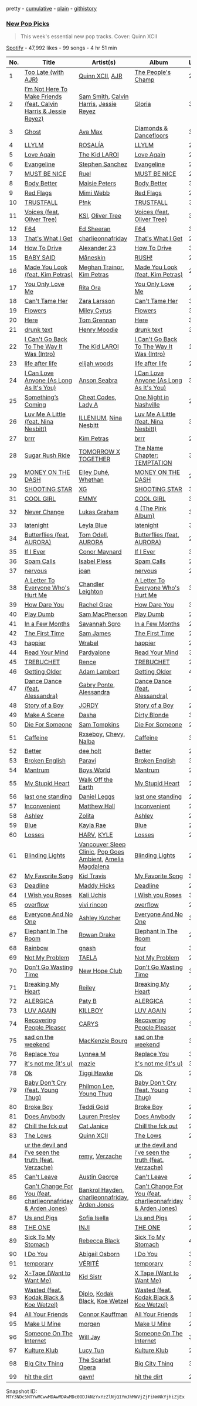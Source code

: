 pretty - [cumulative](/playlists/cumulative/37i9dQZF1DX11otjJ7crqp.md) - [plain](/playlists/plain/37i9dQZF1DX11otjJ7crqp) - [githistory](https://github.githistory.xyz/mackorone/spotify-playlist-archive/blob/main/playlists/plain/37i9dQZF1DX11otjJ7crqp)

### [New Pop Picks](https://open.spotify.com/playlist/37i9dQZF1DX11otjJ7crqp)

> This week's essential new pop tracks\. Cover: Quinn XCII

[Spotify](https://open.spotify.com/user/spotify) - 47,992 likes - 99 songs - 4 hr 51 min

| No. | Title | Artist(s) | Album | Length |
|---|---|---|---|---|
| 1 | [Too Late \(with AJR\)](https://open.spotify.com/track/1FNpMhXQtpIfN0BXwEvIWS) | [Quinn XCII](https://open.spotify.com/artist/3ApUX1o6oSz321MMECyIYd), [AJR](https://open.spotify.com/artist/6s22t5Y3prQHyaHWUN1R1C) | [The People's Champ](https://open.spotify.com/album/3plm9depNQ4MWerYdN0vaq) | 2:55 |
| 2 | [I’m Not Here To Make Friends \(feat\. Calvin Harris & Jessie Reyez\)](https://open.spotify.com/track/3i0FkJYlU4MFfYkjFHXXAM) | [Sam Smith](https://open.spotify.com/artist/2wY79sveU1sp5g7SokKOiI), [Calvin Harris](https://open.spotify.com/artist/7CajNmpbOovFoOoasH2HaY), [Jessie Reyez](https://open.spotify.com/artist/3KedxarmBCyFBevnqQHy3P) | [Gloria](https://open.spotify.com/album/3Uq1jNGnD412ZvCb6j2DKV) | 3:49 |
| 3 | [Ghost](https://open.spotify.com/track/7LbhIjYNfCguxjAw43Mkff) | [Ava Max](https://open.spotify.com/artist/4npEfmQ6YuiwW1GpUmaq3F) | [Diamonds & Dancefloors](https://open.spotify.com/album/5NgQit6EhPnx84bxgVVDRQ) | 3:01 |
| 4 | [LLYLM](https://open.spotify.com/track/2SiAcexM2p1yX6joESbehd) | [ROSALÍA](https://open.spotify.com/artist/7ltDVBr6mKbRvohxheJ9h1) | [LLYLM](https://open.spotify.com/album/44mKxp7RB6x5O19VWqEXEm) | 2:54 |
| 5 | [Love Again](https://open.spotify.com/track/4sx6NRwL6Ol3V6m9exwGlQ) | [The Kid LAROI](https://open.spotify.com/artist/2tIP7SsRs7vjIcLrU85W8J) | [Love Again](https://open.spotify.com/album/3z53jSP5i9bCPVOu3PARM8) | 2:26 |
| 6 | [Evangeline](https://open.spotify.com/track/3lGPy4laQ3s4lT1pRXKmFC) | [Stephen Sanchez](https://open.spotify.com/artist/5XKFrudbV4IiuE5WuTPRmT) | [Evangeline](https://open.spotify.com/album/7JfCmXc5Fo8GkFdWjqSexN) | 2:57 |
| 7 | [MUST BE NICE](https://open.spotify.com/track/7FGDL2pk8qcJDAvn4BF3Al) | [Ruel](https://open.spotify.com/artist/5xkAtLTf309LAGZTbvULBn) | [MUST BE NICE](https://open.spotify.com/album/3Pb9pa9lDVmmxdP8nvKP7c) | 2:55 |
| 8 | [Body Better](https://open.spotify.com/track/6pn5dBDetgg4rojbzIxH7v) | [Maisie Peters](https://open.spotify.com/artist/2RVvqRBon9NgaGXKfywDSs) | [Body Better](https://open.spotify.com/album/1M3Zej93KusKy0Ty1IBVQI) | 3:09 |
| 9 | [Red Flags](https://open.spotify.com/track/2r7BOWS3bEYjEUbLiH8kVM) | [Mimi Webb](https://open.spotify.com/artist/3GxKJzJK4LpsYGXQrw77wz) | [Red Flags](https://open.spotify.com/album/3NMyirgSjJz5O7dkrMLRpa) | 2:21 |
| 10 | [TRUSTFALL](https://open.spotify.com/track/4FWbsd91QSvgr1dSWwW51e) | [P!nk](https://open.spotify.com/artist/1KCSPY1glIKqW2TotWuXOR) | [TRUSTFALL](https://open.spotify.com/album/0JlRRM2KKOzLKzgn9etoXt) | 3:57 |
| 11 | [Voices \(feat\. Oliver Tree\)](https://open.spotify.com/track/2LWJ0zNei0z2WjHHwSNUkx) | [KSI](https://open.spotify.com/artist/1nzgtKYFckznkcVMR3Gg4z), [Oliver Tree](https://open.spotify.com/artist/6TLwD7HPWuiOzvXEa3oCNe) | [Voices \(feat\. Oliver Tree\)](https://open.spotify.com/album/3oFZmnzIemQRpB0JOLzXRe) | 3:08 |
| 12 | [F64](https://open.spotify.com/track/5DFi6D7SrYHRIgZbY5MqqE) | [Ed Sheeran](https://open.spotify.com/artist/6eUKZXaKkcviH0Ku9w2n3V) | [F64](https://open.spotify.com/album/5SNPs8Oz8Nmhv0MA6YnJpE) | 3:24 |
| 13 | [That's What I Get](https://open.spotify.com/track/1JXoYzZXVW7H829mHfiWRm) | [charlieonnafriday](https://open.spotify.com/artist/1hmTCch4tWOJmdqkf8nSRA) | [That's What I Get](https://open.spotify.com/album/2ot1e7ExW9qF6G82rIJc1f) | 2:30 |
| 14 | [How To Drive](https://open.spotify.com/track/4memBjRe8ZXDJha8grYdRm) | [Alexander 23](https://open.spotify.com/artist/6sFHvCyqklnJpXC9Nh1aag) | [How To Drive](https://open.spotify.com/album/6ztNIufAkZjQ7aadvJdTN0) | 3:39 |
| 15 | [BABY SAID](https://open.spotify.com/track/2KReCz1L5XkGIBhDncQ5VZ) | [Måneskin](https://open.spotify.com/artist/0lAWpj5szCSwM4rUMHYmrr) | [RUSH!](https://open.spotify.com/album/2KUaR4K36tSliwAoUA1gcs) | 2:44 |
| 16 | [Made You Look \(feat\. Kim Petras\)](https://open.spotify.com/track/3EdDaqA9IkOwD8rcRyK60b) | [Meghan Trainor](https://open.spotify.com/artist/6JL8zeS1NmiOftqZTRgdTz), [Kim Petras](https://open.spotify.com/artist/3Xt3RrJMFv5SZkCfUE8C1J) | [Made You Look \(feat\. Kim Petras\)](https://open.spotify.com/album/41NpvqeMM2xxTI7GQZskg7) | 2:27 |
| 17 | [You Only Love Me](https://open.spotify.com/track/5FHPvs8RxWBQXP2Rq9I2B2) | [Rita Ora](https://open.spotify.com/artist/5CCwRZC6euC8Odo6y9X8jr) | [You Only Love Me](https://open.spotify.com/album/5Vqzr0g0cyJES3rIs4IkTq) | 2:28 |
| 18 | [Can't Tame Her](https://open.spotify.com/track/4vOoQh9MhS9pyrbvc8LyMz) | [Zara Larsson](https://open.spotify.com/artist/1Xylc3o4UrD53lo9CvFvVg) | [Can't Tame Her](https://open.spotify.com/album/7ytOBcbbFsYDHojnMP5Gs7) | 3:16 |
| 19 | [Flowers](https://open.spotify.com/track/0yLdNVWF3Srea0uzk55zFn) | [Miley Cyrus](https://open.spotify.com/artist/5YGY8feqx7naU7z4HrwZM6) | [Flowers](https://open.spotify.com/album/7I0tjwFtxUwBC1vgyeMAax) | 3:20 |
| 20 | [Here](https://open.spotify.com/track/5yuGEEvvqMHvoLIxEFnaDT) | [Tom Grennan](https://open.spotify.com/artist/5SHxzwjek1Pipl1Yk11UHv) | [Here](https://open.spotify.com/album/4BAFltaVZww9WWkkBROskZ) | 3:15 |
| 21 | [drunk text](https://open.spotify.com/track/0KpWiHVmIFDTvai20likX4) | [Henry Moodie](https://open.spotify.com/artist/7hr9W3IjXcm3UlLY7guLk5) | [drunk text](https://open.spotify.com/album/0lcfkucXPJH7zGSHbUXUjZ) | 3:07 |
| 22 | [I Can't Go Back To The Way It Was \(Intro\)](https://open.spotify.com/track/4gpfihcTO7NKPFsn3Vl4fq) | [The Kid LAROI](https://open.spotify.com/artist/2tIP7SsRs7vjIcLrU85W8J) | [I Can't Go Back To The Way It Was \(Intro\)](https://open.spotify.com/album/0oU6UlaM28lOTkWJFz5kmB) | 1:35 |
| 23 | [life after life](https://open.spotify.com/track/6KkSvREHsN9bFe1zrH3jVB) | [elijah woods](https://open.spotify.com/artist/3IR6DvP0x2a6oUSist9UMu) | [life after life](https://open.spotify.com/album/3bqjD4b2hNJb5d7fP1kFBy) | 2:27 |
| 24 | [I Can Love Anyone \(As Long As It's You\)](https://open.spotify.com/track/16TVnHHANCCcDN7673V7tC) | [Anson Seabra](https://open.spotify.com/artist/2jHp7gQArCQrlMvdrIVFCg) | [I Can Love Anyone \(As Long As It's You\)](https://open.spotify.com/album/3e6UcgzWDEJRC38lJ8Zj7o) | 3:22 |
| 25 | [Something’s Coming](https://open.spotify.com/track/4F17nB9GKTSPfocx9D7jHx) | [Cheat Codes](https://open.spotify.com/artist/7DMveApC7UnC2NPfPvlHSU), [Lady A](https://open.spotify.com/artist/32WkQRZEVKSzVAAYqukAEA) | [One Night in Nashville](https://open.spotify.com/album/2xBdaZLyGFkEgyScXSwZep) | 2:53 |
| 26 | [Luv Me A Little \(feat\. Nina Nesbitt\)](https://open.spotify.com/track/1SFA5zEVOsLhEg7ynbvQFT) | [ILLENIUM](https://open.spotify.com/artist/45eNHdiiabvmbp4erw26rg), [Nina Nesbitt](https://open.spotify.com/artist/7AzjETXRUKNRSJHMW9GIqd) | [Luv Me A Little \(feat\. Nina Nesbitt\)](https://open.spotify.com/album/7rZOkDS1qDISQN3kValLId) | 3:44 |
| 27 | [brrr](https://open.spotify.com/track/7AZzCQ6S8HXLFBXsqH2HWE) | [Kim Petras](https://open.spotify.com/artist/3Xt3RrJMFv5SZkCfUE8C1J) | [brrr](https://open.spotify.com/album/11OeiSfjvduwX8JHQSgxcQ) | 2:32 |
| 28 | [Sugar Rush Ride](https://open.spotify.com/track/0rhI6gvOeCKA502RdJAbfs) | [TOMORROW X TOGETHER](https://open.spotify.com/artist/0ghlgldX5Dd6720Q3qFyQB) | [The Name Chapter: TEMPTATION](https://open.spotify.com/album/7gkb4MxKe9rnoR3wxbJXJg) | 3:06 |
| 29 | [MONEY ON THE DASH](https://open.spotify.com/track/1p0jBDjxORjYNJyAphBRpE) | [Elley Duhé](https://open.spotify.com/artist/67MNhiAICFY6Pwc2YxCO0K), [Whethan](https://open.spotify.com/artist/0vqJkZ0RpLZixt3lTmD8vP) | [MONEY ON THE DASH](https://open.spotify.com/album/1nlaLDMPSzXL8G5LPBDhwd) | 2:25 |
| 30 | [SHOOTING STAR](https://open.spotify.com/track/3IelG5zYpWWCZIH4cqWlPV) | [XG](https://open.spotify.com/artist/0LOK81e9H5lr61HlGGHqwA) | [SHOOTING STAR](https://open.spotify.com/album/1Gi6ij4Jxc4qE35i3I0gqS) | 3:23 |
| 31 | [COOL GIRL](https://open.spotify.com/track/4nGwHW4GNyU3hNR76CkuN3) | [EMMY](https://open.spotify.com/artist/4WlpNQOzYe0itGsK5w1u8M) | [COOL GIRL](https://open.spotify.com/album/1ynGJfuaPy0yrr58YeF1y4) | 3:00 |
| 32 | [Never Change](https://open.spotify.com/track/4DBYy2nBww42YBH13NRquK) | [Lukas Graham](https://open.spotify.com/artist/25u4wHJWxCA9vO0CzxAbK7) | [4 \(The Pink Album\)](https://open.spotify.com/album/22r4tcO40GeOVicXUS2D9s) | 3:20 |
| 33 | [latenight](https://open.spotify.com/track/1a5JGx5dbSPHC4jqNtcqiX) | [Leyla Blue](https://open.spotify.com/artist/6HpIVA13SPof8sYuXRUfxj) | [latenight](https://open.spotify.com/album/5mo7fGpUrPSUt424yuPJdO) | 3:01 |
| 34 | [Butterflies \(feat\. AURORA\)](https://open.spotify.com/track/1dWUBCoztAMZcqec1CAE6z) | [Tom Odell](https://open.spotify.com/artist/2txHhyCwHjUEpJjWrEyqyX), [AURORA](https://open.spotify.com/artist/1WgXqy2Dd70QQOU7Ay074N) | [Butterflies \(feat\. AURORA\)](https://open.spotify.com/album/3399XMtHgSm7F0DClLiSsU) | 2:10 |
| 35 | [If I Ever](https://open.spotify.com/track/7bRz4TuVPUqb97BFcLPCqM) | [Conor Maynard](https://open.spotify.com/artist/6mU8ucezzms5I2kNH6HNlu) | [If I Ever](https://open.spotify.com/album/49fKC1zz6nq1MPkGIVDgTv) | 3:14 |
| 36 | [Spam Calls](https://open.spotify.com/track/34jEr8NupQF9PVS31Tyfff) | [Isabel Pless](https://open.spotify.com/artist/4lOW9vOCRgeh8peyg1mw1b) | [Spam Calls](https://open.spotify.com/album/4T7PakYjXie0JjTC6JqfSh) | 2:59 |
| 37 | [nervous](https://open.spotify.com/track/7gacDtNNBGmV4D1ZzjSsHJ) | [joan](https://open.spotify.com/artist/3HXLY1sNXIxHfulrjPiRf5) | [nervous](https://open.spotify.com/album/5vBpXxwiH2nZS3K4mB3Wm5) | 2:58 |
| 38 | [A Letter To Everyone Who's Hurt Me](https://open.spotify.com/track/5GVUjnTpU0IOwNzAIhSqRI) | [Chandler Leighton](https://open.spotify.com/artist/5zUeHMatct7zGjyIji9T4C) | [A Letter To Everyone Who's Hurt Me](https://open.spotify.com/album/7bJgNbxck1IXbT243gl8mz) | 3:47 |
| 39 | [How Dare You](https://open.spotify.com/track/46BkUL2Djjg8jcEjXNpkZZ) | [Rachel Grae](https://open.spotify.com/artist/0ekCwZGQUkAISV1h48jlHn) | [How Dare You](https://open.spotify.com/album/0I1ZzxaunjjzwTlL22RB3U) | 3:10 |
| 40 | [Play Dumb](https://open.spotify.com/track/7oko8U6MOLDuMNEGyJ5sht) | [Sam MacPherson](https://open.spotify.com/artist/4AMBKLK4ZalL6gm7uvvdZh) | [Play Dumb](https://open.spotify.com/album/7IPvJl6u4V0LbDVmq5eBVo) | 2:53 |
| 41 | [In a Few Months](https://open.spotify.com/track/6FAMGlXpqVkgCpTgA5iEYs) | [Savannah Sgro](https://open.spotify.com/artist/5aj9AKqFL0JpL2sQ8Q2irp) | [In a Few Months](https://open.spotify.com/album/2tGxcCJyqcipZtervTeD77) | 2:52 |
| 42 | [The First Time](https://open.spotify.com/track/2wWdxI2ZFjjxSXydAU47wI) | [Sam James](https://open.spotify.com/artist/22PU1TSXSiqGGk4mSVMxYj) | [The First Time](https://open.spotify.com/album/173ytsWlk7BfEOyjKgUh8s) | 2:30 |
| 43 | [happier](https://open.spotify.com/track/5Imv22PbpWHLDlcetv2EUd) | [Wrabel](https://open.spotify.com/artist/7r2uG6BlFXKcwmh9ItqlII) | [happier](https://open.spotify.com/album/07Bqqi7M1ck2JR6TllJf9P) | 2:46 |
| 44 | [Read Your Mind](https://open.spotify.com/track/3riUOEnx6x0k9M9uvFHsff) | [Pardyalone](https://open.spotify.com/artist/6M4q5QWjmpjuPAi7LVFEFG) | [Read Your Mind](https://open.spotify.com/album/2nrep2RHAvqhNvIIaMfM0B) | 3:08 |
| 45 | [TREBUCHET](https://open.spotify.com/track/78iAaClMArrG8LkVfhywSZ) | [Rence](https://open.spotify.com/artist/3VJTtTgub426X1NuzcyAOb) | [TREBUCHET](https://open.spotify.com/album/2gRD30JoXVJ3FZPUXxH9CP) | 2:35 |
| 46 | [Getting Older](https://open.spotify.com/track/49KrmVRV7Ir7EmdlxNA0iN) | [Adam Lambert](https://open.spotify.com/artist/6prmLEyn4LfHlD9NnXWlf7) | [Getting Older](https://open.spotify.com/album/1FOR3sV1icIWjgCZ19EfDl) | 4:24 |
| 47 | [Dance Dance \(feat\. Alessandra\)](https://open.spotify.com/track/2UzWIjVXtv8PLa5JRKPYSb) | [Gabry Ponte](https://open.spotify.com/artist/5ENS85nZShljwNgg4wFD7D), [Alessandra](https://open.spotify.com/artist/5g1AQDQ0LUBpgZBmmuH88c) | [Dance Dance \(feat\. Alessandra\)](https://open.spotify.com/album/0ZG7ELXwpcPfZTZlbBW5TN) | 2:31 |
| 48 | [Story of a Boy](https://open.spotify.com/track/7atzImo7vWrKHrsqkFrMuQ) | [JORDY](https://open.spotify.com/artist/0p9SPN0Vhv6aDRZCz4W13E) | [Story of a Boy](https://open.spotify.com/album/1emFHl6oXIJRrXS3yS4hj4) | 2:36 |
| 49 | [Make A Scene](https://open.spotify.com/track/4WAklBqgD5AJemMuD83qeu) | [Dasha](https://open.spotify.com/artist/7Ez6lTtSMjMf2YSYpukP1I) | [Dirty Blonde](https://open.spotify.com/album/1niKeRF3MEl7pS3MJB3Hxl) | 3:07 |
| 50 | [Die For Someone](https://open.spotify.com/track/1jmJHtqll7OoGktgsuENWY) | [Sam Tompkins](https://open.spotify.com/artist/04uu8U3I1h26Fp2NBkPTRZ) | [Die For Someone](https://open.spotify.com/album/6NmKDzcEBVsIH1tbybRcv4) | 2:48 |
| 51 | [Caffeine](https://open.spotify.com/track/70ZSxDWQ6fRzaeDTcAPLkU) | [Rxseboy](https://open.spotify.com/artist/1ScHz7wPPxVTEKsc9g3Z0c), [Chevy](https://open.spotify.com/artist/0lhcAgqzhRZuhHTXJsilSc), [Nalba](https://open.spotify.com/artist/7Dzf4xL1daaeiFXaz4SWXp) | [Caffeine](https://open.spotify.com/album/3iD9lBtfshhZSYTRYhAk5Q) | 3:17 |
| 52 | [Better](https://open.spotify.com/track/6iYfq90woQJ1kxEMxYbLeH) | [dee holt](https://open.spotify.com/artist/4PGmuxahHxpeLAGrR6ygKL) | [Better](https://open.spotify.com/album/3XkM1TpwNfkZtm3Cahetbb) | 2:02 |
| 53 | [Broken English](https://open.spotify.com/track/15K6Qae0N8GCqKy3PepT3Z) | [Paravi](https://open.spotify.com/artist/3hu0zovv9ZERrUy09lIsTH) | [Broken English](https://open.spotify.com/album/2x90iNz3Rr7QewJq7kpAGA) | 3:02 |
| 54 | [Mantrum](https://open.spotify.com/track/60521PjAnsrU4eC0BX46WB) | [Boys World](https://open.spotify.com/artist/0YgZTREOQz8oOGVABXEoXi) | [Mantrum](https://open.spotify.com/album/197HGDLjmzlE8MZT8SrZPm) | 2:34 |
| 55 | [My Stupid Heart](https://open.spotify.com/track/3UZDl7g2r84o1b5marUjfK) | [Walk Off the Earth](https://open.spotify.com/artist/6jEiUoyyJNPHzSR0Nib6HX) | [My Stupid Heart](https://open.spotify.com/album/5csTYfCTB01hnZ3tT1yI39) | 2:40 |
| 56 | [last one standing](https://open.spotify.com/track/1T6v6hMxZLNRLz9dcGpe6M) | [Daniel Leggs](https://open.spotify.com/artist/39csiig8WOh2SMguk2nuL5) | [last one standing](https://open.spotify.com/album/6Z9jGoHDJ1Uaw5PXK35AoV) | 2:47 |
| 57 | [Inconvenient](https://open.spotify.com/track/05Wkpex2HSIKXopQ9MI582) | [Matthew Hall](https://open.spotify.com/artist/2KEK4PfckTQZk4rvo2bgfZ) | [Inconvenient](https://open.spotify.com/album/7DQTWo1YTY0fT61EvzjOfB) | 2:20 |
| 58 | [Ashley](https://open.spotify.com/track/5iMUQTIxTGgbVItGIPAWbL) | [Zolita](https://open.spotify.com/artist/7nnTzZ5tZrPx14iDnmjksU) | [Ashley](https://open.spotify.com/album/1yPpGluI3skIgOBVxJtXPA) | 2:48 |
| 59 | [Blue](https://open.spotify.com/track/2YSpZDK4tYNy9AS3rKDTZl) | [Kayla Rae](https://open.spotify.com/artist/0cz0uZX8a30POuEC2hDL9j) | [Blue](https://open.spotify.com/album/25WCGOw4Nj1YJsznFj9JgO) | 2:46 |
| 60 | [Losses](https://open.spotify.com/track/0lWAqsgtEKicXjrDQwwYhH) | [HARV](https://open.spotify.com/artist/30wdrkW0hVWYdLxmUaIYZp), [KYLE](https://open.spotify.com/artist/4qBgvVog0wzW75IQ48mU7v) | [Losses](https://open.spotify.com/album/6p73Jhc4def6SQrBGia2Za) | 2:29 |
| 61 | [Blinding Lights](https://open.spotify.com/track/3uertkdKKnKntI2kK0fDqg) | [Vancouver Sleep Clinic](https://open.spotify.com/artist/77BznF1Dr1k5KyEZ6Nn3jB), [Pop Goes Ambient](https://open.spotify.com/artist/2jHRNCV3XlGTMJJaBaB3sP), [Amelia Magdalena](https://open.spotify.com/artist/0z0lcAGtZwp9PUrqUCArLu) | [Blinding Lights](https://open.spotify.com/album/2ULm5UwqgPxTypBJYi0w1w) | 2:52 |
| 62 | [My Favorite Song](https://open.spotify.com/track/51f23oVvFNYz3mljzdcTw2) | [Kid Travis](https://open.spotify.com/artist/6UWui6Csqc1ywqnDzjOWnk) | [My Favorite Song](https://open.spotify.com/album/3cyer9dxipyZLK4cTcRsdq) | 3:31 |
| 63 | [Deadline](https://open.spotify.com/track/3sZvj4hjfi9q1uZUNZF09h) | [Maddy Hicks](https://open.spotify.com/artist/0wKl6457qdsk7WxnqOeeFJ) | [Deadline](https://open.spotify.com/album/5tr18jhOtsenFfXXq6YtTN) | 2:51 |
| 64 | [I Wish you Roses](https://open.spotify.com/track/6BQrmjAgPfPTwILoFEK3Hd) | [Kali Uchis](https://open.spotify.com/artist/1U1el3k54VvEUzo3ybLPlM) | [I Wish you Roses](https://open.spotify.com/album/2XCrHIlpS6yq2Lix46lOPi) | 3:45 |
| 65 | [overflow](https://open.spotify.com/track/54Emsvj9A1qPH6zXOafruV) | [vivi rincon](https://open.spotify.com/artist/7G3PkBcNf57mBBK1qYA1iE) | [overflow](https://open.spotify.com/album/4Npxh394iWsnecaWncrvJU) | 2:55 |
| 66 | [Everyone And No One](https://open.spotify.com/track/5sP3kGcEg7Cj6bXhv1Ev7o) | [Ashley Kutcher](https://open.spotify.com/artist/1Zi1c8sWZTy5rDiN3lAuEj) | [Everyone And No One](https://open.spotify.com/album/39NKyfawlegx7lvZjuyTS2) | 3:23 |
| 67 | [Elephant In The Room](https://open.spotify.com/track/6fvbw0uQPYd9RtBw7WVgb3) | [Rowan Drake](https://open.spotify.com/artist/4NYx2GcZWwIW3glF0dW1fC) | [Elephant In The Room](https://open.spotify.com/album/6bGGWNEqqh3WFJuHzuqdOA) | 2:41 |
| 68 | [Rainbow](https://open.spotify.com/track/5295DzrqA8A1zCgyESsDeD) | [gnash](https://open.spotify.com/artist/3iri9nBFs9e4wN7PLIetAw) | [four](https://open.spotify.com/album/5Ss7v0vKlKr4YJb8jJzFsP) | 3:44 |
| 69 | [Not My Problem](https://open.spotify.com/track/6REifHhHFQcRHdhzOgYwHU) | [TAELA](https://open.spotify.com/artist/0UpJN0IU36gOyMJLHYHTYq) | [Not My Problem](https://open.spotify.com/album/1RXp2Zm2Mfr16wZgCM52S2) | 2:09 |
| 70 | [Don't Go Wasting Time](https://open.spotify.com/track/7whiCi6fX2awaY0p2qYzzG) | [New Hope Club](https://open.spotify.com/artist/2WuKU0SYZOQyY3MmE4vtez) | [Don't Go Wasting Time](https://open.spotify.com/album/50gR4jNJ7uAyR26sHwYine) | 3:27 |
| 71 | [Breaking My Heart](https://open.spotify.com/track/0Bz7sidJkrYTnEQoYSxU0C) | [Reiley](https://open.spotify.com/artist/1nHcGkMVml7a44TVwfrAN8) | [Breaking My Heart](https://open.spotify.com/album/4F56jP5yIlOGBCL8NJBizD) | 2:43 |
| 72 | [ALERGICA](https://open.spotify.com/track/11Sakrqqq61WNucb48QGWy) | [Paty B](https://open.spotify.com/artist/6Uj2QB9FBerTdckLZfCzPs) | [ALERGICA](https://open.spotify.com/album/128gRYuCA4HlmI3vCiwl6l) | 3:05 |
| 73 | [LUV AGAIN](https://open.spotify.com/track/0kSriYPoDayfikCLfFMDvI) | [KILLBOY](https://open.spotify.com/artist/3lPSkTq1kiSuxDcr996Nlm) | [LUV AGAIN](https://open.spotify.com/album/34DJFhAIgTda9KTmwFWi3V) | 2:40 |
| 74 | [Recovering People Pleaser](https://open.spotify.com/track/0id6M2eREx4sxecXvAf9VP) | [CARYS](https://open.spotify.com/artist/7sNr4UxauWqLRElKZufDRU) | [Recovering People Pleaser](https://open.spotify.com/album/4i5pTzsjVzLTtAU00WrgrL) | 3:22 |
| 75 | [sad on the weekend](https://open.spotify.com/track/1e2IJmJkKxrsDigIkRsNK6) | [MacKenzie Bourg](https://open.spotify.com/artist/3pg4cfNfPC0ehk912YtXe9) | [sad on the weekend](https://open.spotify.com/album/2qNifPBbam8l0C9iklLneC) | 3:27 |
| 76 | [Replace You](https://open.spotify.com/track/4KtVL332elRhpZoctkarI3) | [Lynnea M](https://open.spotify.com/artist/7J7EDOozhFLfRmCI0H8Ubm) | [Replace You](https://open.spotify.com/album/6TUvBFwQuHPp7ks7fIHgBE) | 3:20 |
| 77 | [it's not me \(it's u\)](https://open.spotify.com/track/0X6onE002e0PuXSdVZmlDF) | [mazie](https://open.spotify.com/artist/4adSXA1GDOxNG7Zw89YHyz) | [it's not me \(it's u\)](https://open.spotify.com/album/0HjYqaRHjEG0SioDj6W0hx) | 3:40 |
| 78 | [Ok](https://open.spotify.com/track/6XApBfbLYtkgAarv4Ksswu) | [Tiggi Hawke](https://open.spotify.com/artist/5DltvtWOZYwcH6p0ka8I0l) | [Ok](https://open.spotify.com/album/7JZk2zHgVvYU7X2urOVkTX) | 2:23 |
| 79 | [Baby Don't Cry \(feat\. Young Thug\)](https://open.spotify.com/track/08S37oejetoPevVixK6iXN) | [Philmon Lee](https://open.spotify.com/artist/5yLiSpA4wPJNf7kYBIZegG), [Young Thug](https://open.spotify.com/artist/50co4Is1HCEo8bhOyUWKpn) | [Baby Don't Cry \(feat\. Young Thug\)](https://open.spotify.com/album/4KeMatc07ZBH1Z2kGEDVZ1) | 3:04 |
| 80 | [Broke Boy](https://open.spotify.com/track/4oudlkkeXeJfeimYgfIOZJ) | [Teddi Gold](https://open.spotify.com/artist/7IIPt2aOjyLjpwsRGXsj7h) | [Broke Boy](https://open.spotify.com/album/1js1J5LKYRbS5QoAbdwbJ2) | 2:55 |
| 81 | [Does Anybody](https://open.spotify.com/track/1huFx7D1vukokoG3h8rsnw) | [Lauren Presley](https://open.spotify.com/artist/2MtAIOQOd55jnPFR6JXFiN) | [Does Anybody](https://open.spotify.com/album/1Ks4MrJQQr2FSEGE3iN0BO) | 2:25 |
| 82 | [Chill the fck out](https://open.spotify.com/track/55hyP7AgyARhDivfCUpYjk) | [Cat Janice](https://open.spotify.com/artist/7kNpF2nj7eVgcVo8k6pWkz) | [Chill the fck out](https://open.spotify.com/album/3Xnb5kb0Ko1mazhtq4jsRU) | 2:48 |
| 83 | [The Lows](https://open.spotify.com/track/3cBpzG7DTbm5w85KfuJUo7) | [Quinn XCII](https://open.spotify.com/artist/3ApUX1o6oSz321MMECyIYd) | [The Lows](https://open.spotify.com/album/1oKZwEjUSRsqeACfHXcDgf) | 2:50 |
| 84 | [ur the devil and i’ve seen the truth \(feat\. Verzache\)](https://open.spotify.com/track/3k1IuNcDLXsB191yDLmoDm) | [remy](https://open.spotify.com/artist/4DsVKs4W72RTKOfD3CtTaw), [Verzache](https://open.spotify.com/artist/59KX7XUUgAOOo5IyDjca0T) | [ur the devil and i’ve seen the truth \(feat\. Verzache\)](https://open.spotify.com/album/1j1VISKM5ayELFLFUPu0nn) | 2:38 |
| 85 | [Can't Leave](https://open.spotify.com/track/2vLhhodRmyz4YmwbXSNNeb) | [Austin George](https://open.spotify.com/artist/5SVHLhz1Vv5m4xmkT4Pk6D) | [Can't Leave](https://open.spotify.com/album/16teSPlsvin30vK4t8DgK9) | 2:54 |
| 86 | [Can't Change For You \(feat\. charlieonnafriday & Arden Jones\)](https://open.spotify.com/track/103iTEPJwc4MththlvRakh) | [Bankrol Hayden](https://open.spotify.com/artist/0Yr4BBpK2dkCp2UsrJ9LZN), [charlieonnafriday](https://open.spotify.com/artist/1hmTCch4tWOJmdqkf8nSRA), [Arden Jones](https://open.spotify.com/artist/3mMogqf2JyBUQZxFZlC79w) | [Can't Change For You \(feat\. charlieonnafriday & Arden Jones\)](https://open.spotify.com/album/2oB2P5aH5oQVDxl1JoG3Ub) | 3:04 |
| 87 | [Us and Pigs](https://open.spotify.com/track/4SmhvwAHcPS07SfLUSOJnt) | [Sofia Isella](https://open.spotify.com/artist/40Aif8AfzbNGA2s52ESEE2) | [Us and Pigs](https://open.spotify.com/album/0qoWzc62jWceify6jMxXDt) | 2:54 |
| 88 | [THE ONE](https://open.spotify.com/track/0NHMIpUN5tk0zbHNvkIiav) | [INJI](https://open.spotify.com/artist/0Z4Ir8usNVcAdCSQl0fQki) | [THE ONE](https://open.spotify.com/album/70XMWmygOBc9zAC2MuGa0n) | 2:40 |
| 89 | [Sick To My Stomach](https://open.spotify.com/track/3uXQ28KwKsyBXXf5famCgt) | [Rebecca Black](https://open.spotify.com/artist/3Vl9fyKMIdLMswk8ai3mm9) | [Sick To My Stomach](https://open.spotify.com/album/1SEfLA2oW3pVkFVJIoCWNE) | 4:14 |
| 90 | [I Do You](https://open.spotify.com/track/6sddeX1f4BHzmHB94p4lRI) | [Abigail Osborn](https://open.spotify.com/artist/5gv5fvzy1TWJmDj7jyMiLO) | [I Do You](https://open.spotify.com/album/3J99ffNNhFsr6hHVmNkJlE) | 3:09 |
| 91 | [temporary](https://open.spotify.com/track/2UZ23yylRr0sZKZAhhWW6b) | [VÉRITÉ](https://open.spotify.com/artist/1Fr6agZ6iSM5Ynn2k4C8sc) | [temporary](https://open.spotify.com/album/1XrHmJ63bL7Rhnn6RNIA2d) | 3:12 |
| 92 | [X\-Tape \(Want to Want Me\)](https://open.spotify.com/track/7tC2jMkaFZxfRfWg6to38q) | [Kid Sistr](https://open.spotify.com/artist/7ysZTe2PbCTqmC2tE1dpCk) | [X Tape \(Want to Want Me\)](https://open.spotify.com/album/37z6TaLGT9AXrX0Fl7He4V) | 2:48 |
| 93 | [Wasted \(feat\. Kodak Black & Koe Wetzel\)](https://open.spotify.com/track/7ndDjjFDzw6Q68TmIzgHep) | [Diplo](https://open.spotify.com/artist/5fMUXHkw8R8eOP2RNVYEZX), [Kodak Black](https://open.spotify.com/artist/46SHBwWsqBkxI7EeeBEQG7), [Koe Wetzel](https://open.spotify.com/artist/1Tie3AZgLQZqYEp8Fv4zOZ) | [Wasted \(feat\. Kodak Black & Koe Wetzel\)](https://open.spotify.com/album/3H6onVGHhKCNYV3ctLLMBf) | 2:35 |
| 94 | [All Your Friends](https://open.spotify.com/track/4jtBPSLTBrXH1PzJLrnLTE) | [Connor Kauffman](https://open.spotify.com/artist/0bFEOKy3T1knA0g7ZaPnHe) | [All Your Friends](https://open.spotify.com/album/3k82YLm1mlpqPrivo3jbFt) | 1:48 |
| 95 | [Make U Mine](https://open.spotify.com/track/3emFKAQ8FVcOKqQZrkMCMN) | [morgen](https://open.spotify.com/artist/6jadsn0j1QjrlJTMiaUJYF) | [Make U Mine](https://open.spotify.com/album/7CKj9cT8SCH56bQCU0E9mW) | 2:25 |
| 96 | [Someone On The Internet](https://open.spotify.com/track/4uW3eW3YVRqddbMrZf4caM) | [Will Jay](https://open.spotify.com/artist/4lWJityOQkWcLFiboQBvBq) | [Someone On The Internet](https://open.spotify.com/album/7iy5XSdRsFVU2X25eEAhPX) | 3:02 |
| 97 | [Kulture Klub](https://open.spotify.com/track/1Qd1AhEkO0IoW2kzhmPjSC) | [Lucy Tun](https://open.spotify.com/artist/6OtMoXdFTNYbPwyx1M6Yk6) | [Kulture Klub](https://open.spotify.com/album/7mEQc1BDlbvZXom31KIEDT) | 2:13 |
| 98 | [Big City Thing](https://open.spotify.com/track/3OOAv73AZwwCnAW7VGHbZd) | [The Scarlet Opera](https://open.spotify.com/artist/331esE1oEqzbQQGZPJ4Yix) | [Big City Thing](https://open.spotify.com/album/4qhwIb8uXcg7M7Dz7Kn0Rn) | 3:23 |
| 99 | [hit the dirt](https://open.spotify.com/track/2v11pJRAvnPSNZPOFsyZsv) | [gavn!](https://open.spotify.com/artist/2pQzh5cuuqpDErGZNaOULd) | [hit the dirt](https://open.spotify.com/album/5QzRN3ERu6ZSNdIHoxznED) | 2:18 |

Snapshot ID: `MTY3NDc5NTYwMCwwMDAwMDAwMDc0ODJkNzYxYzZlNjQ1YmJhMWVjZjFiNmNkYjhiZjEx`
